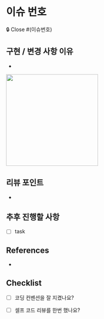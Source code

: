 # 이슈 번호
🔒 Close #(이슈번호)

## 구현 / 변경 사항 이유

<!-- 구현 / 변경한 내용과 그 이유를 적어주세요. -->
-
<!-- (+스크린샷)이 있다면 적어주세요. 없으면 지워주세요-->

<img width="250" src="">

## 리뷰 포인트

- 

## 추후 진행할 사항

- [ ] task 

## References

- 

## Checklist

- [ ] 코딩 컨벤션을 잘 지켰나요?
- [ ] 셀프 코드 리뷰를 한번 했나요?

